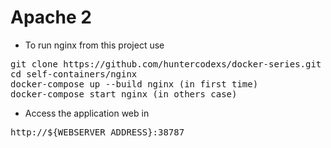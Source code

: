 # Apache 2

- To run nginx from this project use

<pre>
git clone https://github.com/huntercodexs/docker-series.git .
cd self-containers/nginx
docker-compose up --build nginx (in first time)
docker-compose start nginx (in others case)
</pre>

- Access the application web in

<pre>
http://${WEBSERVER_ADDRESS}:38787
</pre>